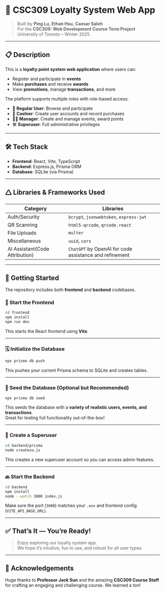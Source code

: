 # 🌟 CSC309 Loyalty System Web App

> Built by **Ping Lu, Ethan Hsu, Caesar Saleh**  
> For the **CSC309: Web Development Course Term Project**  
> University of Toronto – Winter 2025

---

## 📋 Description

This is a **loyalty point system web application** where users can:

- Register and participate in **events**
- Make **purchases** and receive **awards**
- View **promotions**, manage **transactions**, and more

The platform supports multiple roles with role-based access:

- 👤 **Regular User**: Browse and participate
- 🧾 **Cashier**: Create user accounts and record purchases
- 🧑‍💼 **Manager**: Create and manage events, award points
- 🛠️ **Superuser**: Full administrative privileges

---

## 🛠️ Tech Stack

- **Frontend**: React, Vite, TypeScript  
- **Backend**: Express.js, Prisma ORM  
- **Database**: SQLite (via Prisma)

---

## 🛆 Libraries & Frameworks Used

| Category       | Libraries                                                                 |
|----------------|---------------------------------------------------------------------------|
| Auth/Security  | `bcrypt`, `jsonwebtoken`, `express-jwt`                                   |
| QR Scanning    | `html5-qrcode`, `qrcode.react`                                            |
| File Uploads   | `multer`                                                                  |
| Miscellaneous  | `uuid`, `cors`                                                            |
| AI Assistant(Code Attribution)   | `ChatGPT` by OpenAI for code assistance and refinement                    |

---

## 🚀 Getting Started

The repository includes both **frontend** and **backend** codebases.

### 📁 Start the Frontend

```bash
cd frontend
npm install
npm run dev
```

This starts the React frontend using **Vite**.

---

### 🗓️ Initialize the Database

```bash
npx prisma db push
```

This pushes your current Prisma schema to SQLite and creates tables.

---

### 🌱 Seed the Database (Optional but Recommended)

```bash
npx prisma db seed
```

This seeds the database with a **variety of realistic users, events, and transactions**.  
Great for testing full functionality out-of-the-box!

---

### 👑 Create a Superuser

```bash
cd backend/prisma
node createsu.js
```

This creates a new superuser account so you can access admin features.

---

### 🔙 Start the Backend

```bash
cd backend
npm install
node --watch 3000 index.js
```

Make sure the port (`3000`) matches your `.env` and frontend config (`VITE_API_BASE_URL`).

---

## ✅ That’s It — You’re Ready!

> Enjoy exploring our loyalty system app.  
> We hope it’s intuitive, fun to use, and robust for all user types.

---

## 🙏 Acknowledgements

Huge thanks to **Professor Jack Sun** and the amazing **CSC309 Course Staff**  
for crafting an engaging and challenging course. We learned a ton!
